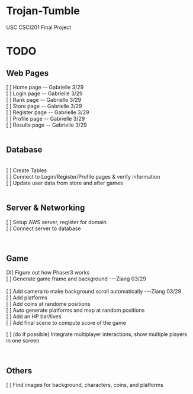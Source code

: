 # Trojan-Tumble
USC CSCI201 Final Project

**TODO**
========

## **Web Pages**<br>
[ ] Home page -- Gabrielle 3/29 <br>
[ ] Login page -- Gabrielle 3/29<br>
[ ] Rank page -- Gabrielle 3/29<br>
[ ] Store page -- Gabrielle 3/29<br>
[ ] Register page  -- Gabrielle 3/29<br>
[ ] Profile page -- Gabrielle 3/29<br>
[ ] Results page -- Gabrielle 3/29<br>
<br>

## **Database**<br>
<br>
[ ] Create Tables<br>
[ ] Connect to Login/Register/Profile pages & verify information<br>
[ ] Update user data from store and after games<br>
<br>

## **Server & Networking**<br>
[ ] Setup AWS server, register for domain<br>
[ ] Connect server to database<br>

<br>

## **Game**<br>
[X] Figure out how Phaser3 works<br>
[ ] Generate game frame and background ---Ziang 03/29<br>  
[ ] Add camera to make background scroll automatically ---Ziang 03/29<br>
[ ] Add platforms<br>
[ ] Add coins at randome positions<br>
[ ] Auto generate platforms and map at random positions<br>
[ ] Add an HP bar/lives<br>
[ ] Add final scene to compute score of the game<br>

[ ] (do if possible) Integrate multiplayer interactions, show multiple players in one screen<br>

<br>

## **Others**<br> 
[ ] Find images for background, characters, coins, and platforms<br>
